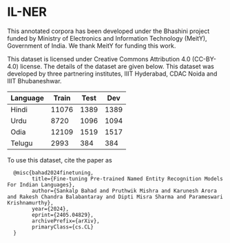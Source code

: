 # IL-NER

This annotated corpora has been developed under the Bhashini project funded by Ministry of Electronics and Information Technology (MeitY), Government of India. We thank MeitY for funding this work. 

This dataset is licensed under Creative Commons Attribution 4.0 (CC-BY-4.0) license. The details of the dataset are given below. This dataset was developed by three partnering institutes, IIIT Hyderabad, CDAC Noida and IIIT Bhubaneshwar. 

| Language | Train | Test | Dev |
|----------|-------|------|-----|
| Hindi    | 11076 | 1389 | 1389|
| Urdu     | 8720  | 1096 | 1094|
| Odia     | 12109 | 1519 | 1517|
| Telugu   | 2993  | 384  | 384 |

To use this dataset, cite the paper as

      @misc{bahad2024finetuning,
            title={Fine-tuning Pre-trained Named Entity Recognition Models For Indian Languages}, 
            author={Sankalp Bahad and Pruthwik Mishra and Karunesh Arora and Rakesh Chandra Balabantaray and Dipti Misra Sharma and Parameswari Krishnamurthy},
            year={2024},
            eprint={2405.04829},
            archivePrefix={arXiv},
            primaryClass={cs.CL}
      }

